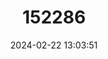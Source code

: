 ---
title: "152286"
category: "Eriosyce senilis"
draft: false
date: 2024-02-22 13:03:51
languages:
  Spanish; Castilian: ["Viejito"]
---
